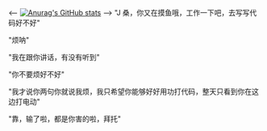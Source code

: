 <--
[![Anurag's GitHub stats](https://github-readme-stats.vercel.app/api?username=aquabet)](https://github.com/anuraghazra/github-readme-stats)
-->
"J 桑，你又在摸鱼哦，工作一下吧，去写写代码好不好"

"烦呐"

"我在跟你讲话，有没有听到"

"你不要烦好不好"

"我才说你两句你就说我烦，我只希望你能够好好用功打代码，整天只看到你在这边打电动"

"靠，输了啦，都是你害的啦，拜托"
